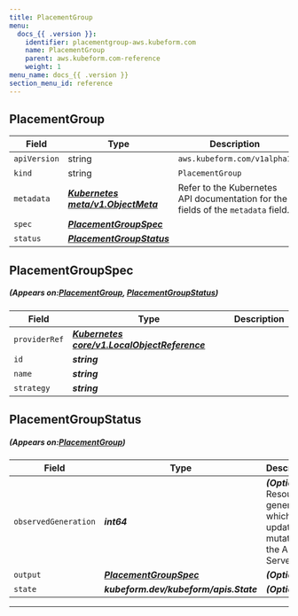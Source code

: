 ```yaml
---
title: PlacementGroup
menu:
  docs_{{ .version }}:
    identifier: placementgroup-aws.kubeform.com
    name: PlacementGroup
    parent: aws.kubeform.com-reference
    weight: 1
menu_name: docs_{{ .version }}
section_menu_id: reference
---
```


## PlacementGroup
| Field | Type | Description |
| ------ | ----- | ----------- |
| `apiVersion` | string | `aws.kubeform.com/v1alpha1` |
|    `kind` | string | `PlacementGroup` |
| `metadata` | ***[Kubernetes meta/v1.ObjectMeta](https://kubernetes.io/docs/reference/generated/kubernetes-api/v1.13/#objectmeta-v1-meta)***|Refer to the Kubernetes API documentation for the fields of the `metadata` field.|
| `spec` | ***[PlacementGroupSpec](#PlacementGroupSpec)***||
| `status` | ***[PlacementGroupStatus](#PlacementGroupStatus)***||
## PlacementGroupSpec
##### (Appears on:[PlacementGroup](#PlacementGroup), [PlacementGroupStatus](#PlacementGroupStatus))
| Field | Type | Description |
| ------ | ----- | ----------- |
| `providerRef` | ***[Kubernetes core/v1.LocalObjectReference](https://kubernetes.io/docs/reference/generated/kubernetes-api/v1.13/#localobjectreference-v1-core)***||
| `id` | ***string***||
| `name` | ***string***||
| `strategy` | ***string***||
## PlacementGroupStatus
##### (Appears on:[PlacementGroup](#PlacementGroup))
| Field | Type | Description |
| ------ | ----- | ----------- |
| `observedGeneration` | ***int64***| ***(Optional)*** Resource generation, which is updated on mutation by the API Server.|
| `output` | ***[PlacementGroupSpec](#PlacementGroupSpec)***| ***(Optional)*** |
| `state` | ***kubeform.dev/kubeform/apis.State***| ***(Optional)*** |
---
